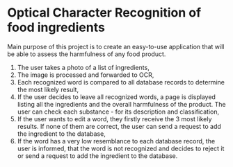 # Optical Character Recognition of food ingredients

Main purpose of this project is to create an easy-to-use application that will be able to assess the harmfulness of any food product. 
1. The user takes a photo of a list of ingredients,
2. The image is processed and forwarded to OCR,
3. Each recognized word is compared to all database records to determine the most likely result,
4. If the user decides to leave all recognized words, a page is displayed listing all the ingredients and the overall harmfulness of the product. The user can check each substance - for its description and classification,
5. If the user wants to edit a word, they firstly receive the 3 most likely results. If none of them are correct, the user can send a request to add the ingredient to the database,
6. If the word has a very low resemblance to each database record, the user is informed, that the word is not recognized and decides to reject it or send a request to add the ingredient to the database.

